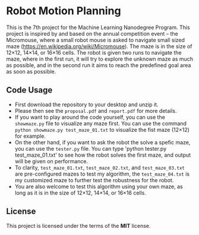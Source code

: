 # Robot Motion Planning
This is the 7th project for the Machine Learning Nanodegree Program. This project is inspired by and based on the annual competition event – the Micromouse, where a small robot mouse is asked to navigate small sized maze (https://en.wikipedia.org/wiki/Micromouse). The maze is in the size of 12×12, 14×14, or 16×16 cells. The robot is given two runs to navigate the maze, where in the first run, it will try to explore the unknown maze as much as possible, and in the second run it aims to reach the predefined goal area as soon as possible.

## Code Usage
- First download the repository to your desktop and unzip it.
- Please then see the `proposal.pdf` and `report.pdf` for more details.
- If you want to play around the code yourself, you can use the `showmaze.py` file to visualize any maze first. You can use the command `python showmaze.py test_maze_01.txt` to visualize the fist maze (12×12) for example.
- On the other hand, if you want to ask the robot the solve a spefic maze, you can use the `tester.py` file. You can type 'python tester.py test_maze_01.txt' to see how the robot solves the first maze, and output will be given on performance.
- To clarity, `test_maze_01.txt`, `test_maze_02.txt`, and `test_maze_03.txt` are pre-configured mazes to test my algorithm, the `test_maze_04.txt` is my customized maze to further test the robustness for the robot.
- You are also welcome to test this algorithm using your own maze, as long as it is in the size of 12×12, 14×14, or 16×16 cells.

## License
This project is licensed under the terms of the **MIT** license.